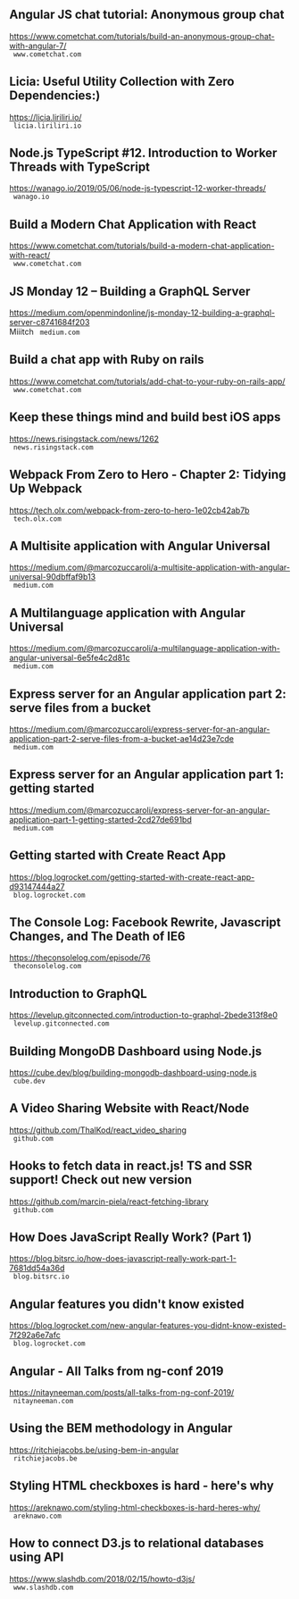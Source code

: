 ## Angular JS chat tutorial: Anonymous group chat  
https://www.cometchat.com/tutorials/build-an-anonymous-group-chat-with-angular-7/  
 ` www.cometchat.com`
  

## Licia: Useful Utility Collection with Zero Dependencies:)  
https://licia.liriliri.io/  
 ` licia.liriliri.io`
  

## Node.js TypeScript #12. Introduction to Worker Threads with TypeScript  
https://wanago.io/2019/05/06/node-js-typescript-12-worker-threads/  
 ` wanago.io`
  

## Build a Modern Chat Application with React  
https://www.cometchat.com/tutorials/build-a-modern-chat-application-with-react/  
 ` www.cometchat.com`
  

## JS Monday 12 – Building a GraphQL Server  
https://medium.com/openmindonline/js-monday-12-building-a-graphql-server-c8741684f203  
Miiitch ` medium.com`
  

## Build a chat app with Ruby on rails  
https://www.cometchat.com/tutorials/add-chat-to-your-ruby-on-rails-app/  
 ` www.cometchat.com`
  

## Keep these things mind and build best iOS apps  
https://news.risingstack.com/news/1262  
 ` news.risingstack.com`
  

## Webpack From Zero to Hero - Chapter 2: Tidying Up Webpack  
https://tech.olx.com/webpack-from-zero-to-hero-1e02cb42ab7b  
 ` tech.olx.com`
  

## A Multisite application with Angular Universal  
https://medium.com/@marcozuccaroli/a-multisite-application-with-angular-universal-90dbffaf9b13  
 ` medium.com`
  

## A Multilanguage application with Angular Universal  
https://medium.com/@marcozuccaroli/a-multilanguage-application-with-angular-universal-6e5fe4c2d81c  
 ` medium.com`
  

## Express server for an Angular application part 2: serve files from a bucket  
https://medium.com/@marcozuccaroli/express-server-for-an-angular-application-part-2-serve-files-from-a-bucket-ae14d23e7cde  
 ` medium.com`
  

## Express server for an Angular application part 1: getting started  
https://medium.com/@marcozuccaroli/express-server-for-an-angular-application-part-1-getting-started-2cd27de691bd  
 ` medium.com`
  

## Getting started with Create React App  
https://blog.logrocket.com/getting-started-with-create-react-app-d93147444a27  
 ` blog.logrocket.com`
  

## The Console Log: Facebook Rewrite, Javascript Changes, and The Death of IE6  
https://theconsolelog.com/episode/76  
 ` theconsolelog.com`
  

## Introduction to GraphQL  
https://levelup.gitconnected.com/introduction-to-graphql-2bede313f8e0  
 ` levelup.gitconnected.com`
  

## Building MongoDB Dashboard using Node.js  
https://cube.dev/blog/building-mongodb-dashboard-using-node.js  
 ` cube.dev`
  

## A Video Sharing Website with React/Node  
https://github.com/ThalKod/react_video_sharing  
 ` github.com`
  

## Hooks to fetch data in react.js! TS and SSR support! Check out new version  
https://github.com/marcin-piela/react-fetching-library  
 ` github.com`
  

## How Does JavaScript Really Work? (Part 1)  
https://blog.bitsrc.io/how-does-javascript-really-work-part-1-7681dd54a36d  
 ` blog.bitsrc.io`
  

## Angular features you didn't know existed  
https://blog.logrocket.com/new-angular-features-you-didnt-know-existed-7f292a6e7afc  
 ` blog.logrocket.com`
  

## Angular - All Talks from ng-conf 2019  
https://nitayneeman.com/posts/all-talks-from-ng-conf-2019/  
 ` nitayneeman.com`
  

## Using the BEM methodology in Angular  
https://ritchiejacobs.be/using-bem-in-angular  
 ` ritchiejacobs.be`
  

## Styling HTML checkboxes is hard - here's why  
https://areknawo.com/styling-html-checkboxes-is-hard-heres-why/  
 ` areknawo.com`
  

## How to connect D3.js to relational databases using API  
https://www.slashdb.com/2018/02/15/howto-d3js/  
 ` www.slashdb.com`
  

